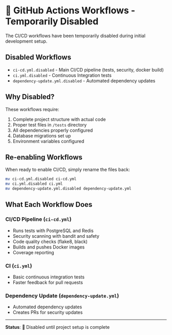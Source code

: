 # 🚧 GitHub Actions Workflows - Temporarily Disabled

The CI/CD workflows have been temporarily disabled during initial development setup.

## Disabled Workflows

- `ci-cd.yml.disabled` - Main CI/CD pipeline (tests, security, docker build)
- `ci.yml.disabled` - Continuous Integration tests
- `dependency-update.yml.disabled` - Automated dependency updates

## Why Disabled?

These workflows require:
1. Complete project structure with actual code
2. Proper test files in `/tests` directory
3. All dependencies properly configured
4. Database migrations set up
5. Environment variables configured

## Re-enabling Workflows

When ready to enable CI/CD, simply rename the files back:

```bash
mv ci-cd.yml.disabled ci-cd.yml
mv ci.yml.disabled ci.yml
mv dependency-update.yml.disabled dependency-update.yml
```

## What Each Workflow Does

### CI/CD Pipeline (`ci-cd.yml`)
- Runs tests with PostgreSQL and Redis
- Security scanning with bandit and safety
- Code quality checks (flake8, black)
- Builds and pushes Docker images
- Coverage reporting

### CI (`ci.yml`)
- Basic continuous integration tests
- Faster feedback for pull requests

### Dependency Update (`dependency-update.yml`)
- Automated dependency updates
- Creates PRs for security updates

---

**Status**: 🔴 Disabled until project setup is complete
